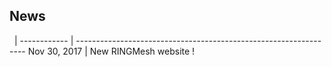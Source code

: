 ## News

&nbsp;       |
------------ | -----------------------------------------------------------------
Nov 30, 2017 | New RINGMesh website !
